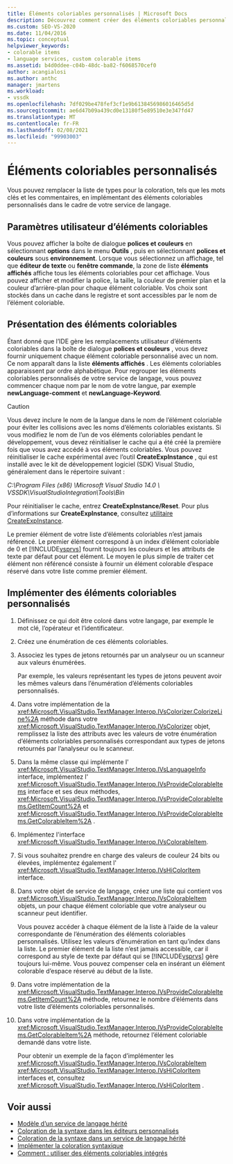 ```yaml
---
title: Éléments coloriables personnalisés | Microsoft Docs
description: Découvrez comment créer des éléments coloriables personnalisés dans le cadre d’un service de langage en remplaçant les éléments de la boîte de dialogue polices et couleurs, par exemple les mots clés et les commentaires.
ms.custom: SEO-VS-2020
ms.date: 11/04/2016
ms.topic: conceptual
helpviewer_keywords:
- colorable items
- language services, custom colorable items
ms.assetid: b4d0ddee-c04b-48dc-ba82-f6068570cef0
author: acangialosi
ms.author: anthc
manager: jmartens
ms.workload:
- vssdk
ms.openlocfilehash: 7df029be478fef3cf1e9b6138456986016465d5d
ms.sourcegitcommit: ae6d47b09a439cd0e13180f5e89510e3e347fd47
ms.translationtype: MT
ms.contentlocale: fr-FR
ms.lasthandoff: 02/08/2021
ms.locfileid: "99903003"
---
```

# <a name="custom-colorable-items"></a>Éléments coloriables personnalisés
Vous pouvez remplacer la liste de types pour la coloration, tels que les mots clés et les commentaires, en implémentant des éléments coloriables personnalisés dans le cadre de votre service de langage.

## <a name="user-settings-of-colorable-items"></a>Paramètres utilisateur d’éléments coloriables
 Vous pouvez afficher la boîte de dialogue **polices et couleurs** en sélectionnant **options** dans le menu **Outils** , puis en sélectionnant **polices et couleurs** sous **environnement**. Lorsque vous sélectionnez un affichage, tel que **éditeur de texte** ou **fenêtre commande**, la zone de liste **éléments affichés** affiche tous les éléments coloriables pour cet affichage. Vous pouvez afficher et modifier la police, la taille, la couleur de premier plan et la couleur d’arrière-plan pour chaque élément coloriable. Vos choix sont stockés dans un cache dans le registre et sont accessibles par le nom de l’élément coloriable.

## <a name="presentation-of-colorable-items"></a>Présentation des éléments coloriables
 Étant donné que l’IDE gère les remplacements utilisateur d’éléments coloriables dans la boîte de dialogue **polices et couleurs** , vous devez fournir uniquement chaque élément coloriable personnalisé avec un nom. Ce nom apparaît dans la liste **éléments affichés** . Les éléments coloriables apparaissent par ordre alphabétique. Pour regrouper les éléments coloriables personnalisés de votre service de langage, vous pouvez commencer chaque nom par le nom de votre langue, par exemple **newLanguage-comment** et **newLanguage-Keyword**.

> [!CAUTION]
> Vous devez inclure le nom de la langue dans le nom de l’élément coloriable pour éviter les collisions avec les noms d’éléments coloriables existants. Si vous modifiez le nom de l’un de vos éléments coloriables pendant le développement, vous devez réinitialiser le cache qui a été créé la première fois que vous avez accédé à vos éléments coloriables. Vous pouvez réinitialiser le cache expérimental avec l’outil **CreateExpInstance** , qui est installé avec le kit de développement logiciel (SDK) Visual Studio, généralement dans le répertoire suivant :
>
> *C:\Program Files (x86) \Microsoft Visual Studio 14.0 \ VSSDK\VisualStudioIntegration\Tools\Bin*
>
> Pour réinitialiser le cache, entrez **CreateExpInstance/Reset**. Pour plus d’informations sur **CreateExpInstance**, consultez [utilitaire CreateExpInstance](../../extensibility/internals/createexpinstance-utility.md).

 Le premier élément de votre liste d’éléments coloriables n’est jamais référencé. Le premier élément correspond à un index d’élément coloriable de 0 et [!INCLUDE[vsprvs](../../code-quality/includes/vsprvs_md.md)] fournit toujours les couleurs et les attributs de texte par défaut pour cet élément. Le moyen le plus simple de traiter cet élément non référencé consiste à fournir un élément colorable d’espace réservé dans votre liste comme premier élément.

## <a name="implement-custom-colorable-items"></a>Implémenter des éléments coloriables personnalisés

1. Définissez ce qui doit être coloré dans votre langage, par exemple le mot clé, l’opérateur et l’identificateur.

2. Créez une énumération de ces éléments coloriables.

3. Associez les types de jetons retournés par un analyseur ou un scanneur aux valeurs énumérées.

    Par exemple, les valeurs représentant les types de jetons peuvent avoir les mêmes valeurs dans l’énumération d’éléments coloriables personnalisés.

4. Dans votre implémentation de la <xref:Microsoft.VisualStudio.TextManager.Interop.IVsColorizer.ColorizeLine%2A> méthode dans votre <xref:Microsoft.VisualStudio.TextManager.Interop.IVsColorizer> objet, remplissez la liste des attributs avec les valeurs de votre énumération d’éléments coloriables personnalisés correspondant aux types de jetons retournés par l’analyseur ou le scanneur.

5. Dans la même classe qui implémente l' <xref:Microsoft.VisualStudio.TextManager.Interop.IVsLanguageInfo> interface, implémentez l' <xref:Microsoft.VisualStudio.TextManager.Interop.IVsProvideColorableItems> interface et ses deux méthodes, <xref:Microsoft.VisualStudio.TextManager.Interop.IVsProvideColorableItems.GetItemCount%2A> et <xref:Microsoft.VisualStudio.TextManager.Interop.IVsProvideColorableItems.GetColorableItem%2A> .

6. Implémentez l'interface <xref:Microsoft.VisualStudio.TextManager.Interop.IVsColorableItem>.

7. Si vous souhaitez prendre en charge des valeurs de couleur 24 bits ou élevées, implémentez également l' <xref:Microsoft.VisualStudio.TextManager.Interop.IVsHiColorItem> interface.

8. Dans votre objet de service de langage, créez une liste qui contient vos <xref:Microsoft.VisualStudio.TextManager.Interop.IVsColorableItem> objets, un pour chaque élément coloriable que votre analyseur ou scanneur peut identifier.

    Vous pouvez accéder à chaque élément de la liste à l’aide de la valeur correspondante de l’énumération des éléments coloriables personnalisés. Utilisez les valeurs d’énumération en tant qu’index dans la liste. Le premier élément de la liste n’est jamais accessible, car il correspond au style de texte par défaut qui se [!INCLUDE[vsprvs](../../code-quality/includes/vsprvs_md.md)] gère toujours lui-même. Vous pouvez compenser cela en insérant un élément colorable d’espace réservé au début de la liste.

9. Dans votre implémentation de la <xref:Microsoft.VisualStudio.TextManager.Interop.IVsProvideColorableItems.GetItemCount%2A> méthode, retournez le nombre d’éléments dans votre liste d’éléments coloriables personnalisés.

10. Dans votre implémentation de la <xref:Microsoft.VisualStudio.TextManager.Interop.IVsProvideColorableItems.GetColorableItem%2A> méthode, retournez l’élément coloriable demandé dans votre liste.

    Pour obtenir un exemple de la façon d’implémenter les <xref:Microsoft.VisualStudio.TextManager.Interop.IVsColorableItem> <xref:Microsoft.VisualStudio.TextManager.Interop.IVsHiColorItem> interfaces et, consultez <xref:Microsoft.VisualStudio.TextManager.Interop.IVsHiColorItem> .

## <a name="see-also"></a>Voir aussi
- [Modèle d’un service de langage hérité](../../extensibility/internals/model-of-a-legacy-language-service.md)
- [Coloration de la syntaxe dans les éditeurs personnalisés](../../extensibility/syntax-coloring-in-custom-editors.md)
- [Coloration de la syntaxe dans un service de langage hérité](../../extensibility/internals/syntax-coloring-in-a-legacy-language-service.md)
- [Implémenter la coloration syntaxique](../../extensibility/internals/implementing-syntax-coloring.md)
- [Comment : utiliser des éléments coloriables intégrés](../../extensibility/internals/how-to-use-built-in-colorable-items.md)
